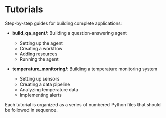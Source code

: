 # Tutorials

Step-by-step guides for building complete applications:

- **build_qa_agent/**: Building a question-answering agent
  - Setting up the agent
  - Creating a workflow
  - Adding resources
  - Running the agent

- **temperature_monitoring/**: Building a temperature monitoring system
  - Setting up sensors
  - Creating a data pipeline
  - Analyzing temperature data
  - Implementing alerts

Each tutorial is organized as a series of numbered Python files that should be followed in sequence. 